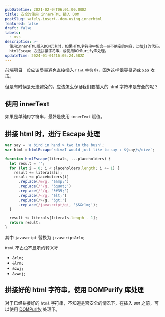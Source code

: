 ```yaml
---
pubDatetime: 2021-02-04T06:01:00.000Z
title: 安全的使用 innerHTML 插入 DOM
postSlug: safely-insert--dom-using-innerhtml
featured: false
draft: false
labels:
  - xss
description: >-
  使用innerHTML插入DOM元素时，如果HTML字符串中包含一些不确定的内容，比如js的代码，就会造成xss攻击。如果是单纯的字符串，最好是使用innerText赋值。如果必须要拼接html标签，使用
  htmlEscape 方法拼接字符串，或使用DOMPurify库处理。
updateTime: 2024-01-01T16:05:24.582Z
---
```


前端项目一般应该尽量避免直接插入 `html` 字符串，因为这样很容易造成 [xss](https://developer.mozilla.org/zh-CN/docs/Glossary/Cross-site_scripting) 攻击。

但是有时候是无法避免的，应该怎么保证我们要插入的 html 字符串是安全的呢？

## 使用 innerText

如果是单纯的字符串，最好是使用 `innerText` 赋值。

## 拼接 html 时，进行 Escape 处理

```javascript
var say = 'a bird in hand > two in the bush';
var html = htmlEscape`<div>I would just like to say : ${say}</div>`;

function htmlEscape(literals, ...placeholders) {
  let result = '';
  for (let i = 0; i < placeholders.length; i += 1) {
    result += literals[i];
    result += placeholders[i]
      .replace(/&/g, '&amp;')
      .replace(/"/g, '&quot;')
      .replace(/'/g, '&#39;')
      .replace(/</g, '&lt;')
      .replace(/>/g, '&gt;')
      .replace(/javascript/gi, '$&&rlm;');
  }

  result += literals[literals.length - 1];
  return result;
}
```

其中 `javascript` 替换为 `javascript&rlm;`

`html` 不占位不显示的转义符

- `&rlm;`
- `&lrm;`
- `&zwj;`
- `&zwnj;`

## 拼接好的 html 字符串，使用 DOMPurify 库处理

对于已经拼接好的 `html` 字符串，不知道是否安全的情况下，在插入 `DOM` 之前，可以使用 [DOMPurify](https://github.com/cure53/DOMPurify) 处理下。

